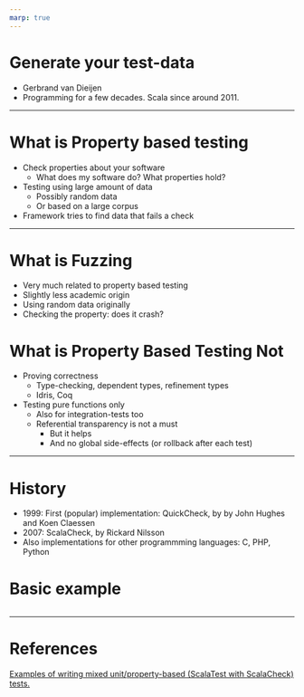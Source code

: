```yaml
---
marp: true
---
```

# Generate your test-data

* Gerbrand van Dieijen
* Programming for a few decades. Scala since around 2011.

---
# What is Property based testing
* Check properties about your software
  * What does my software do? What properties hold?
* Testing using large amount of data
  * Possibly random data
  * Or based on a large corpus
* Framework tries to find data that fails a check
<!--

What does my software actually do? What is supposed to do?
Not very different from TDD, or automatic tests in general but sligly more fundemental

What are properties ?
References:
https://hypothesis.works/articles/what-is-property-based-testing/
-->
---
# What is Fuzzing
* Very much related to property based testing
* Slightly less academic origin
* Using random data originally
* Checking the property: does it crash?
  
# What is Property Based Testing Not
* Proving correctness
  * Type-checking, dependent types, refinement types
  * Idris, Coq
* Testing pure functions only
  * Also for integration-tests too
  * Referential transparency is not a must
    * But it helps
    * And no global side-effects (or rollback after each test)
  

<!--
https://hypothesis.works/articles/referential-transparency/

For proving certain properties you could types
https://en.wikipedia.org/wiki/Refinement_type

https://www.idris-lang.org/

-->
---
# History
- 1999: First (popular) implementation: QuickCheck, by by John Hughes and Koen Claessen
- 2007: ScalaCheck, by Rickard Nilsson
- Also implementations for other programmming languages: C, PHP, Python

<!--
References:
https://github.com/steos/php-quickcheck/blob/master/README.md
--> 
  
# Basic example

```scala

```

---
# References
[Examples of writing mixed unit/property-based (ScalaTest with ScalaCheck) tests.](https://gist.github.com/davidallsopp/60d7474a1fe8dc9b1f2d)
